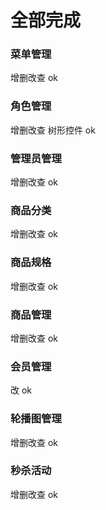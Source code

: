 # 全部完成

### 菜单管理

增删改查 ok

### 角色管理

增删改查   树形控件 ok

### 管理员管理

增删改查 ok

### 商品分类

增删改查 ok

### 商品规格

增删改查 ok

### 商品管理

增删改查 ok

### 会员管理

改 ok

### 轮播图管理

增删改查 ok

### 秒杀活动

增删改查 ok

